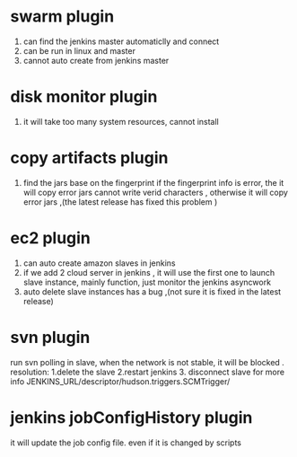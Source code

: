 # swarm plugin #
1. can find the jenkins master automaticlly and connect
2. can be run in  linux and master
3. cannot auto create from jenkins master

# disk monitor plugin #
1. it will take too many system resources, cannot install 

# copy artifacts plugin #
1. find the  jars  base on the  fingerprint 
 if the fingerprint info is error, the it will copy error jars
 cannot write verid  characters , otherwise it will copy error jars ,(the latest release has fixed this problem )


# ec2 plugin #

1. can auto create amazon slaves in jenkins
2. if we add 2 cloud server in jenkins , it will use the first one to launch slave instance, 
	mainly function, just monitor the jenkins  asyncwork  
3. auto delete slave instances has a bug ,(not sure it is fixed in the latest release)


# svn plugin #
run svn polling in slave, when the network is not stable, it will be blocked .
resolution:
1.delete the slave
2.restart jenkins
3. disconnect slave
for more info   JENKINS_URL/descriptor/hudson.triggers.SCMTrigger/


    
# jenkins jobConfigHistory plugin #
it will update the job config file. even if it is changed by scripts